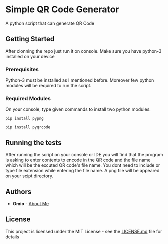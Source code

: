 # Simple QR Code Generator

 A python script that can generate QR Code

## Getting Started

After clonning the repo just run it on console. Make sure you have python-3 installed on your device

### Prerequisites

Python-3 must be installed as I mentioned before.
Moreover few python modules will be required to run the script.

### Required Modules

On your console, type given commands to install two python modules.

    pip install pypng

    pip install pyqrcode


## Running the tests

After running the script on your console or IDE you will find that the program is asking to enter contents to 
encode in the QR code and the file name which will be the excuted QR code's file name.
You dont need to include or type file extension while entering the file name.
A png file will be appeared on your scipt directory.

## Authors

* **Omio** - [About Me](https://omio89.github.io)

## License

This project is licensed under the MIT License - see the [LICENSE.md](LICENSE.md) file for details


